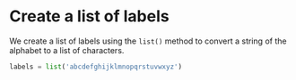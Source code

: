 # Create a list of labels

We create a list of labels using the `list()` method to convert a string of the alphabet to a list of characters.

```python
labels = list('abcdefghijklmnopqrstuvwxyz')
```
